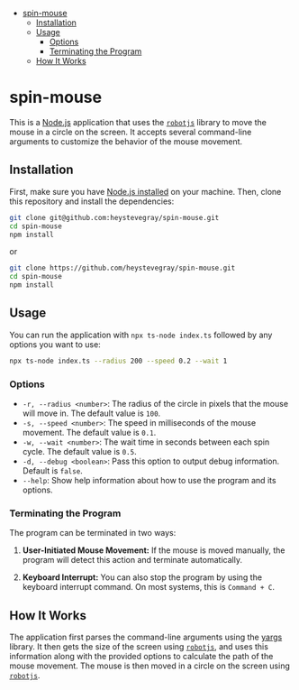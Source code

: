 - [spin-mouse](#spin-mouse)
	- [Installation](#installation)
	- [Usage](#usage)
		- [Options](#options)
		- [Terminating the Program](#terminating-the-program)
	- [How It Works](#how-it-works)

# spin-mouse

This is a [Node.js](https://nodejs.org/en) application that uses the [`robotjs`](https://robotjs.io/) library to move the mouse in a circle on the screen. It accepts several command-line arguments to customize the behavior of the mouse movement.

## Installation

First, make sure you have [Node.js installed](https://nodejs.org/en/download/package-manager) on your machine. Then, clone this repository and install the dependencies:

```bash
git clone git@github.com:heystevegray/spin-mouse.git
cd spin-mouse
npm install
```

or

```bash
git clone https://github.com/heystevegray/spin-mouse.git
cd spin-mouse
npm install
```

## Usage

You can run the application with `npx ts-node index.ts` followed by any options you want to use:

```bash
npx ts-node index.ts --radius 200 --speed 0.2 --wait 1
```

### Options

- `-r, --radius <number>`: The radius of the circle in pixels that the mouse will move in. The default value is `100`.
- `-s, --speed <number>`: The speed in milliseconds of the mouse movement. The default value is `0.1`.
- `-w, --wait <number>`: The wait time in seconds between each spin cycle. The default value is `0.5`.
- `-d, --debug <boolean>`: Pass this option to output debug information. Default is `false`.
- `--help`: Show help information about how to use the program and its options.

### Terminating the Program

The program can be terminated in two ways:

1. **User-Initiated Mouse Movement:** If the mouse is moved manually, the program will detect this action and terminate automatically.

2. **Keyboard Interrupt:** You can also stop the program by using the keyboard interrupt command. On most systems, this is `Command + C`.



## How It Works

The application first parses the command-line arguments using the [yargs](https://www.npmjs.com/package/yargs) library. It then gets the size of the screen using [`robotjs`](https://robotjs.io/), and uses this information along with the provided options to calculate the path of the mouse movement. The mouse is then moved in a circle on the screen using [`robotjs`](https://robotjs.io/).
